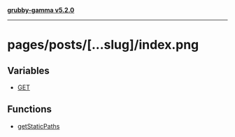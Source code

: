 [**grubby-gamma v5.2.0**](../../../../README.md)

***

# pages/posts/\[...slug\]/index.png

## Variables

- [GET](variables/GET.md)

## Functions

- [getStaticPaths](functions/getStaticPaths.md)
